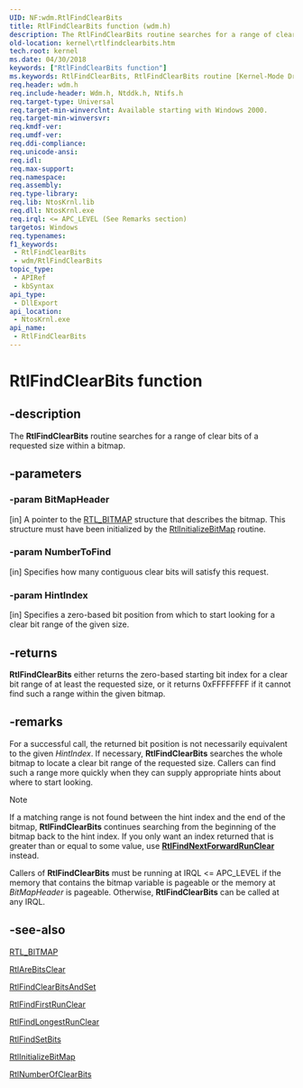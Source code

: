 ```yaml
---
UID: NF:wdm.RtlFindClearBits
title: RtlFindClearBits function (wdm.h)
description: The RtlFindClearBits routine searches for a range of clear bits of a requested size within a bitmap.
old-location: kernel\rtlfindclearbits.htm
tech.root: kernel
ms.date: 04/30/2018
keywords: ["RtlFindClearBits function"]
ms.keywords: RtlFindClearBits, RtlFindClearBits routine [Kernel-Mode Driver Architecture], k109_bf520772-12d8-403e-8b57-31a24e9a27b6.xml, kernel.rtlfindclearbits, wdm/RtlFindClearBits
req.header: wdm.h
req.include-header: Wdm.h, Ntddk.h, Ntifs.h
req.target-type: Universal
req.target-min-winverclnt: Available starting with Windows 2000.
req.target-min-winversvr: 
req.kmdf-ver: 
req.umdf-ver: 
req.ddi-compliance: 
req.unicode-ansi: 
req.idl: 
req.max-support: 
req.namespace: 
req.assembly: 
req.type-library: 
req.lib: NtosKrnl.lib
req.dll: NtosKrnl.exe
req.irql: <= APC_LEVEL (See Remarks section)
targetos: Windows
req.typenames: 
f1_keywords:
 - RtlFindClearBits
 - wdm/RtlFindClearBits
topic_type:
 - APIRef
 - kbSyntax
api_type:
 - DllExport
api_location:
 - NtosKrnl.exe
api_name:
 - RtlFindClearBits
---
```


# RtlFindClearBits function


## -description

The <b>RtlFindClearBits</b> routine searches for a range of clear bits of a requested size within a bitmap.

## -parameters

### -param BitMapHeader 

[in]
A pointer to the <a href="/windows-hardware/drivers/kernel/eprocess">RTL_BITMAP</a> structure that describes the bitmap. This structure must have been initialized by the <a href="/windows-hardware/drivers/ddi/wdm/nf-wdm-rtlinitializebitmap">RtlInitializeBitMap</a> routine.

### -param NumberToFind 

[in]
Specifies how many contiguous clear bits will satisfy this request.

### -param HintIndex 

[in]
Specifies a zero-based bit position from which to start looking for a clear bit range of the given size.

## -returns

<b>RtlFindClearBits</b> either returns the zero-based starting bit index for a clear bit range of at least the requested size, or it returns 0xFFFFFFFF if it cannot find such a range within the given bitmap.

## -remarks

For a successful call, the returned bit position is not necessarily equivalent to the given <i>HintIndex</i>. If necessary, <b>RtlFindClearBits</b> searches the whole bitmap to locate a clear bit range of the requested size. Callers can find such a range more quickly when they can supply appropriate hints about where to start looking. 

> [!NOTE]
> If a matching range is not found between the hint index and the end of the bitmap, **RtlFindClearBits** continues searching from the beginning of the bitmap back to the hint index.
> If you only want an index returned that is greater than or equal to some value, use [**RtlFindNextForwardRunClear**](./nf-wdm-rtlfindnextforwardrunclear.md) instead.

Callers of <b>RtlFindClearBits</b> must be running at IRQL <= APC_LEVEL if the memory that contains the bitmap variable is pageable or the memory at <i>BitMapHeader</i> is pageable. Otherwise, <b>RtlFindClearBits</b> can be called at any IRQL.

## -see-also

<a href="/windows-hardware/drivers/kernel/eprocess">RTL_BITMAP</a>



<a href="/windows-hardware/drivers/ddi/wdm/nf-wdm-rtlarebitsclear">RtlAreBitsClear</a>



<a href="/windows-hardware/drivers/ddi/wdm/nf-wdm-rtlfindclearbitsandset">RtlFindClearBitsAndSet</a>



<a href="/windows-hardware/drivers/ddi/wdm/nf-wdm-rtlfindfirstrunclear">RtlFindFirstRunClear</a>



<a href="/windows-hardware/drivers/ddi/wdm/nf-wdm-rtlfindlongestrunclear">RtlFindLongestRunClear</a>



<a href="/windows-hardware/drivers/ddi/wdm/nf-wdm-rtlfindsetbits">RtlFindSetBits</a>



<a href="/windows-hardware/drivers/ddi/wdm/nf-wdm-rtlinitializebitmap">RtlInitializeBitMap</a>



<a href="/windows-hardware/drivers/ddi/wdm/nf-wdm-rtlnumberofclearbits">RtlNumberOfClearBits</a>
